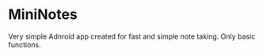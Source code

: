 # MiniNotes

Very simple Adnroid app created for fast and simple note taking. Only basic functions.

